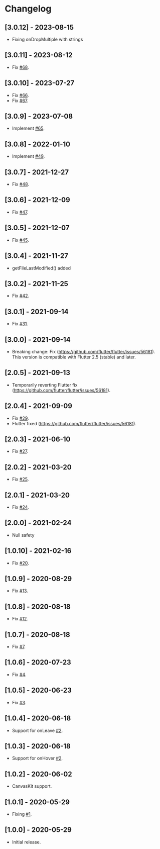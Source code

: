 # Changelog

## [3.0.12] - 2023-08-15

* Fixing onDropMultiple with strings

## [3.0.11] - 2023-08-12

* Fix [#68](https://github.com/deakjahn/flutter_dropzone/issues/68).

## [3.0.10] - 2023-07-27

* Fix [#66](https://github.com/deakjahn/flutter_dropzone/issues/66).
* Fix [#67](https://github.com/deakjahn/flutter_dropzone/issues/67).

## [3.0.9] - 2023-07-08

* Implement [#65](https://github.com/deakjahn/flutter_dropzone/pull/65).

## [3.0.8] - 2022-01-10

* Implement [#49](https://github.com/deakjahn/flutter_dropzone/pull/49).

## [3.0.7] - 2021-12-27

* Fix [#48](https://github.com/deakjahn/flutter_dropzone/pull/48).

## [3.0.6] - 2021-12-09

* Fix [#47](https://github.com/deakjahn/flutter_dropzone/pull/47).

## [3.0.5] - 2021-12-07

* Fix [#45](https://github.com/deakjahn/flutter_dropzone/issues/45).

## [3.0.4] - 2021-11-27

* getFileLastModified() added

## [3.0.2] - 2021-11-25

* Fix [#42](https://github.com/deakjahn/flutter_dropzone/issues/42).

## [3.0.1] - 2021-09-14

* Fix [#31](https://github.com/deakjahn/flutter_dropzone/issues/31).

## [3.0.0] - 2021-09-14

* Breaking change: Fix (https://github.com/flutter/flutter/issues/56181). This version is compatible with Flutter 2.5 (stable) and later.

## [2.0.5] - 2021-09-13

* Temporarily reverting Flutter fix (https://github.com/flutter/flutter/issues/56181).

## [2.0.4] - 2021-09-09

* Fix [#29](https://github.com/deakjahn/flutter_dropzone/pull/29).
* Flutter fixed (https://github.com/flutter/flutter/issues/56181).

## [2.0.3] - 2021-06-10

* Fix [#27](https://github.com/deakjahn/flutter_dropzone/pull/27).

## [2.0.2] - 2021-03-20

* Fix [#25](https://github.com/deakjahn/flutter_dropzone/pull/25).

## [2.0.1] - 2021-03-20

* Fix [#24](https://github.com/deakjahn/flutter_dropzone/issues/24).

## [2.0.0] - 2021-02-24

* Null safety

## [1.0.10] - 2021-02-16

* Fix [#20](https://github.com/deakjahn/flutter_dropzone/issues/20).

## [1.0.9] - 2020-08-29

* Fix [#13](https://github.com/deakjahn/flutter_dropzone/issues/13).

## [1.0.8] - 2020-08-18

* Fix [#12](https://github.com/deakjahn/flutter_dropzone/issues/12).

## [1.0.7] - 2020-08-18

* Fix [#7](https://github.com/deakjahn/flutter_dropzone/issues/7).

## [1.0.6] - 2020-07-23

* Fix [#4](https://github.com/deakjahn/flutter_dropzone/issues/4).

## [1.0.5] - 2020-06-23

* Fix [#3](https://github.com/deakjahn/flutter_dropzone/issues/3).

## [1.0.4] - 2020-06-18

* Support for onLeave [#2](https://github.com/deakjahn/flutter_dropzone/issues/2).

## [1.0.3] - 2020-06-18

* Support for onHover [#2](https://github.com/deakjahn/flutter_dropzone/issues/2).

## [1.0.2] - 2020-06-02

* CanvasKit support.

## [1.0.1] - 2020-05-29

* Fixing [#1](https://github.com/deakjahn/flutter_dropzone/issues/1).

## [1.0.0] - 2020-05-29

* Initial release.
